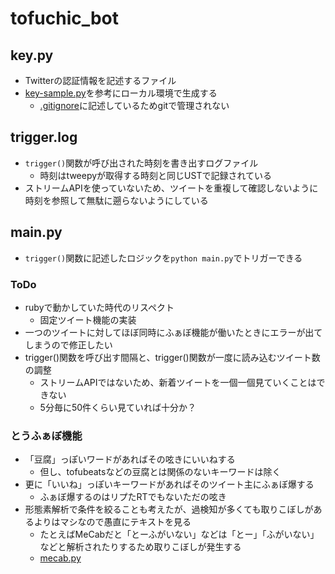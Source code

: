 # tofuchic_bot
## key.py
* Twitterの認証情報を記述するファイル
* [key-sample.py](./key-sample.py)を参考にローカル環境で生成する
    * [.gitignore](./.gitignore)に記述しているためgitで管理されない

## trigger.log
* `trigger()`関数が呼び出された時刻を書き出すログファイル
    * 時刻はtweepyが取得する時刻と同じUSTで記録されている
* ストリームAPIを使っていないため、ツイートを重複して確認しないように時刻を参照して無駄に遡らないようにしている

## main.py
* `trigger()`関数に記述したロジックを`python main.py`でトリガーできる

### ToDo
* rubyで動かしていた時代のリスペクト
    * 固定ツイート機能の実装
* 一つのツイートに対してほぼ同時にふぁぼ機能が働いたときにエラーが出てしまうので修正したい
* trigger()関数を呼び出す間隔と、trigger()関数が一度に読み込むツイート数の調整
    * ストリームAPIではないため、新着ツイートを一個一個見ていくことはできない
    * 5分毎に50件くらい見ていれば十分か？

### とうふぁぼ機能
* 「豆腐」っぽいワードがあればその呟きにいいねする
    * 但し、tofubeatsなどの豆腐とは関係のないキーワードは除く
* 更に「いいね」っぽいキーワードがあればそのツイート主にふぁぼ爆する
    * ふぁぼ爆するのはリプたRTでもないただの呟き
* 形態素解析で条件を絞ることも考えたが、過検知が多くても取りこぼしがあるよりはマシなので愚直にテキストを見る
    * たとえばMeCabだと「とーふがいない」などは「とー」「ふがいない」などと解析されたりするため取りこぼしが発生する
    * [mecab.py](./tips/mecab.py)